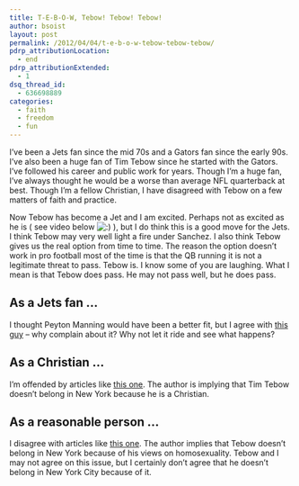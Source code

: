 ```yaml
---
title: T-E-B-O-W, Tebow! Tebow! Tebow!
author: bsoist
layout: post
permalink: /2012/04/04/t-e-b-o-w-tebow-tebow-tebow/
pdrp_attributionLocation:
  - end
pdrp_attributionExtended:
  - 1
dsq_thread_id:
  - 636698889
categories:
  - faith
  - freedom
  - fun
---
```

I&#8217;ve been a Jets fan since the mid 70s and a Gators fan since the early 90s. I&#8217;ve also been a huge fan of Tim Tebow since he started with the Gators. I&#8217;ve followed his career and public work for years. Though I&#8217;m a huge fan, I&#8217;ve always thought he would be a worse than average NFL quarterback at best. Though I&#8217;m a fellow Christian, I have disagreed with Tebow on a few matters of faith and practice. 

Now Tebow has become a Jet and I am excited. Perhaps not as excited as he is ( see video below <img src='http://archive.whsjr.soistmann.com/oped/wp-includes/images/smilies/icon_smile.gif' alt=':)' class='wp-smiley' /> ), but I do think this is a good move for the Jets. I think Tebow may very well light a fire under Sanchez. I also think Tebow gives us the real option from time to time. The reason the option doesn&#8217;t work in pro football most of the time is that the QB running it is not a legitimate threat to pass. Tebow is. I know some of you are laughing. What I mean is that Tebow does pass. He may not pass well, but he does pass. 

## As a Jets fan &#8230;

I thought Peyton Manning would have been a better fit, but I agree with [this guy][1] &#8211; why complain about it? Why not let it ride and see what happens? 

## As a Christian &#8230;

I&#8217;m offended by articles like [this one][2]. The author is implying that Tim Tebow doesn&#8217;t belong in New York because he is a Christian.

## As a reasonable person &#8230;

I disagree with articles like [this one][3]. The author implies that Tebow doesn&#8217;t belong in New York because of his views on homosexuality. Tebow and I may not agree on this issue, but I certainly don&#8217;t agree that he doesn&#8217;t belong in New York City because of it.

 [1]: http://www.ganggreennation.com/2012/3/21/2892150/stop-complaining-in-this-tim-tebow-aftermath
 [2]: http://chronicle.com/blogs/brainstorm/but-will-he-tebow-in-washington-square-park/45061
 [3]: http://www.mediaite.com/tv/tim-tebow-wants-to-move-gay-jets-fans-back-30-40-years-come-on/
